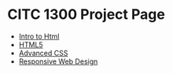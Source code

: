 # CITC 1300 Project Page
<ul>

<li><a href="intro_to_html/index.html">Intro to Html</a></li>

<li><a href="HTML5/index.html">HTML5</a></li>

<li><a href="Advanced_CSS/index.html">Advanced CSS</a></li>

<li><a href="Responsive/index.html">Responsive Web Design</a>

